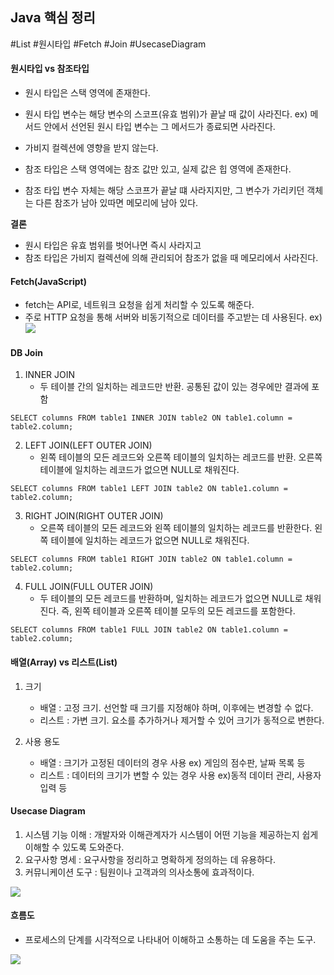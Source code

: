 ## **Java 핵심 정리**
#List #원시타입 #Fetch #Join #UsecaseDiagram 
#### 원시타입 vs 참조타입
- 원시 타입은 스택 영역에 존재한다.
- 원시 타입 변수는 해당 변수의 스코프(유효 범위)가 끝날 때 값이 사라진다.
	ex) 메서드 안에서 선언된 원시 타입 변수는 그 메서드가 종료되면 사라진다.
- 가비지 컬렉션에 영향을 받지 않는다.


- 참조 타입은 스택 영역에는 참조 값만 있고, 실제 값은 힙 영역에 존재한다.
- 참조 타입 변수 자체는 해당 스코프가 끝날 떄 사라지지만, 그 변수가 가리키던 객체는 다른 참조가 남아 있따면 메모리에 남아 있다. 

**결론** 
- 원시 타입은 유효 범위를 벗어나면 즉시 사라지고
- 참조 타입은 가비지 컬렉션에 의해 관리되어 참조가 없을 때 메모리에서 사라진다.

#### Fetch(JavaScript)
- fetch는 API로, 네트워크 요청을 쉽게 처리할 수 있도록 해준다. 
- 주로 HTTP 요청을 통해 서버와 비동기적으로 데이터를 주고받는 데 사용된다.
	ex)
  <img src = "obsidian://open?vault=Obsidian%20Vault&file=Pasted%20image%2020241031085130.png">

#### DB Join 
1. INNER JOIN 
	- 두 테이블 간의 일치하는 레코드만 반환. 공통된 값이 있는 경우에만 결과에 포함 
```
SELECT columns FROM table1 INNER JOIN table2 ON table1.column = table2.column;
```

2. LEFT JOIN(LEFT OUTER JOIN)
	- 왼쪽 테이블의 모든 레코드와 오른쪽 테이블의 일치하는 레코드를 반환. 오른쪽 테이블에 일치하는 레코드가 없으면 NULL로 채워진다.
```
SELECT columns FROM table1 LEFT JOIN table2 ON table1.column = table2.column;
```

3. RIGHT JOIN(RIGHT OUTER JOIN)
	 - 오른쪽 테이블의 모든 레코드와 왼쪽 테이블의 일치하는 레코드를 반환한다. 왼쪽 테이블에 일치하는 레코드가 없으면 NULL로 채워진다. 
	
```	
SELECT columns FROM table1 RIGHT JOIN table2 ON table1.column = table2.column;
```

4. FULL JOIN(FULL OUTER JOIN)
	 - 두 테이블의 모든 레코드를 반환하며, 일치하는 레코드가 없으면 NULL로 채워진다. 즉, 왼쪽 테이블과 오른쪽 테이블 모두의 모든 레코드를 포함한다.

```
SELECT columns FROM table1 FULL JOIN table2 ON table1.column = table2.column;
```

#### 배열(Array) vs 리스트(List)
1. 크기
	- 배열 : 고정 크기. 선언할 때 크기를 지정해야 하며, 이후에는 변경할 수 없다.
	- 리스트 : 가변 크기. 요소를 추가하거나 제거할 수 있어 크기가 동적으로 변한다.

2. 사용 용도
	 - 배열 : 크기가 고정된 데이터의 경우 사용 ex) 게임의 점수판, 날짜 목록 등
	 - 리스트 : 데이터의 크기가 변할 수 있는 경우 사용 ex)동적 데이터 관리, 사용자 입력 등 

#### Usecase Diagram 
1. 시스템 기능 이해 : 개발자와 이해관계자가 시스템이 어떤 기능을 제공하는지 쉽게 이해할 수 있도록 도와준다.
2. 요구사항 명세 : 요구사항을 정리하고 명확하게 정의하는 데 유용하다.
3. 커뮤니케이션 도구 : 팀원이나 고객과의 의사소통에 효과적이다.
	
<img src= "obsidian://open?vault=Obsidian%20Vault&file=Pasted%20image%2020241031092533.png">


#### 흐름도 
- 프로세스의 단계를 시각적으로 나타내어 이해하고 소통하는 데 도움을 주는 도구.

<img src = "obsidian://open?vault=Obsidian%20Vault&file=Pasted%20image%2020241031092533.png">
